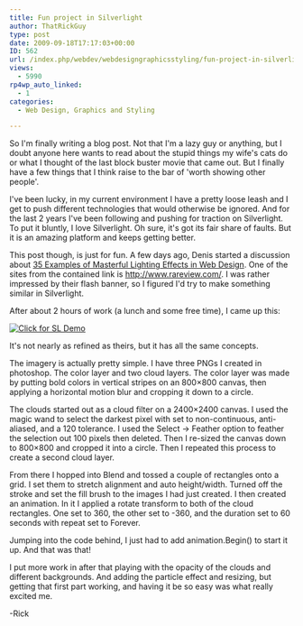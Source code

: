 ```yaml
---
title: Fun project in Silverlight
author: ThatRickGuy
type: post
date: 2009-09-18T17:17:03+00:00
ID: 562
url: /index.php/webdev/webdesigngraphicsstyling/fun-project-in-silverlight/
views:
  - 5990
rp4wp_auto_linked:
  - 1
categories:
  - Web Design, Graphics and Styling

---
```

So I'm finally writing a blog post. Not that I'm a lazy guy or anything, but I doubt anyone here wants to read about the stupid things my wife's cats do or what I thought of the last block buster movie that came out. But I finally have a few things that I think raise to the bar of 'worth showing other people'.

I've been lucky, in my current environment I have a pretty loose leash and I get to push different technologies that would otherwise be ignored. And for the last 2 years I've been following and pushing for traction on Silverlight. To put it bluntly, I love Silverlight. Oh sure, it's got its fair share of faults. But it is an amazing platform and keeps getting better. 

This post though, is just for fun. A few days ago, Denis started a discussion about [35 Examples of Masterful Lighting Effects in Web Design][1]. One of the sites from the contained link is <http://www.rareview.com/>. I was rather impressed by their flash banner, so I figured I'd try to make something similar in Silverlight. 

After about 2 hours of work (a lunch and some free time), I came up this:

[![][2]][3]

It's not nearly as refined as theirs, but it has all the same concepts. 

The imagery is actually pretty simple. I have three PNGs I created in photoshop. The color layer and two cloud layers. The color layer was made by putting bold colors in vertical stripes on an 800&#215;800 canvas, then applying a horizontal motion blur and cropping it down to a circle. 

The clouds started out as a cloud filter on a 2400&#215;2400 canvas. I used the magic wand to select the darkest pixel with set to non-continuous, anti-aliased, and a 120 tolerance. I used the Select -> Feather option to feather the selection out 100 pixels then deleted. Then I re-sized the canvas down to 800&#215;800 and cropped it into a circle. Then I repeated this process to create a second cloud layer.

From there I hopped into Blend and tossed a couple of rectangles onto a grid. I set them to stretch alignment and auto height/width. Turned off the stroke and set the fill brush to the images I had just created. I then created an animation. In it I applied a rotate transform to both of the cloud rectangles. One set to 360, the other set to -360, and the duration set to 60 seconds with repeat set to Forever.

Jumping into the code behind, I just had to add animation.Begin() to start it up. And that was that!

I put more work in after that playing with the opacity of the clouds and different backgrounds. And adding the particle effect and resizing, but getting that first part working, and having it be so easy was what really excited me.

-Rick

 [1]: http://forum.ltd.local/viewtopic.php?f=7&t=5764&start=0&st=0&sk=t&sd=a
 [2]: http://ringdev.com.web10.reliabledomainspace.com/images/tm_cloudwheel.png "Click for SL Demo"
 [3]: http://ringdev.com.web10.reliabledomainspace.com/code/spaceeffect/SL_CloudWheelTestPage.aspx
